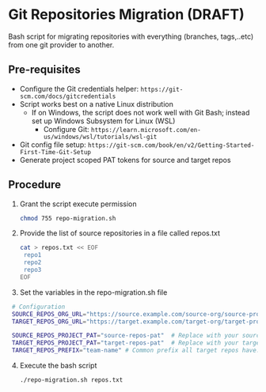 # Git Repositories Migration (DRAFT)

Bash script for migrating repositories with everything (branches, tags,..etc) from one git provider to another.

## Pre-requisites
- Configure the Git credentials helper: `https://git-scm.com/docs/gitcredentials`
- Script works best on a native Linux distribution
   - If on Windows, the script does not work well with Git Bash; instead set up Windows Subsystem for Linux (WSL)
      - Configure Git: `https://learn.microsoft.com/en-us/windows/wsl/tutorials/wsl-git`
- Git config file setup: `https://git-scm.com/book/en/v2/Getting-Started-First-Time-Git-Setup`
- Generate project scoped PAT tokens for source and target repos

## Procedure

1. Grant the script execute permission
   ```sh
   chmod 755 repo-migration.sh
   ```
2. Provide the list of source repositories in a file called repos.txt
   ```sh
   cat > repos.txt << EOF
    repo1
    repo2
    repo3
   EOF
   ```
3. Set the variables in the repo-migration.sh file
  ```sh
   # Configuration
   SOURCE_REPOS_ORG_URL="https://source.example.com/source-org/source-project"  # Replace with your source Azure Repos URL
   TARGET_REPOS_ORG_URL="https://target.example.com/target-org/target-project"  # Replace with your target Azure DevOps URL

   SOURCE_REPOS_PROJECT_PAT="source-repos-pat"  # Replace with your source PAT
   TARGET_REPOS_PROJECT_PAT="target-repos-pat"  # Replace with your target PAT
   TARGET_REPOS_PREFIX="team-name" # Common prefix all target repos have. Set to empty string if none
  ```

4. Execute the bash script
   ```sh
   ./repo-migration.sh repos.txt
   ```


